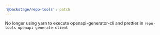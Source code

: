 ```yaml
---
'@backstage/repo-tools': patch
---
```


No longer using yarn to execute openapi-generator-cli and prettier in `repo-tools openapi generate-client`
